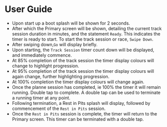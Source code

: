 # User Guide

* Upon start up a boot splash will be shown for 2 seconds.
* After which the Primary screen will be shown, detailing the current track session duration in minutes, and the statement ``Ready``.  This indicates the timer is ready to start.  To start the track session or race, ``Swipe Down``.
* After swiping down,``Go`` will display briefly.
* Upon starting, the ``Track Session`` timer count down will be displayed, and immediately commence.
* At 85% completion of the track session the timer display colours will change to highlight progression.
* At 95% completion of the track session the timer display colours will again change, further highlighting progression.
* At 100% completion the timer display colours will change again.
* Once the planne session has completed, ie 100% the timer it will remain running.  Double tap to complete.  A double tap can be used to terminate a running timer at any point.
* Following termination, a Rest in Pits splash will display, followed by commencement of the ``Rest in Pits`` session.
* Once the ``Rest in Pits`` session is complete, the timer will return to the Primary screen.  This timer can be terminated with a double tap.
